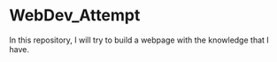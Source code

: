 # WebDev_Attempt
In this repository, I will try to build a webpage with the knowledge that I have. 

